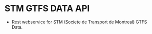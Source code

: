 STM GTFS DATA API
=========
* Rest webservice for STM (Societe de Transport de Montreal) GTFS Data.
